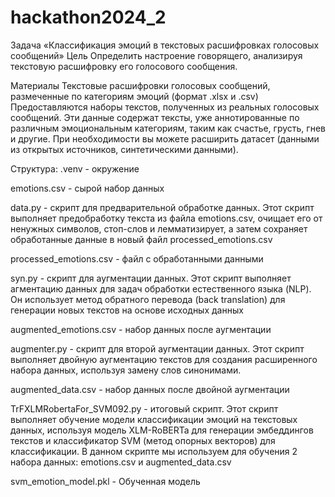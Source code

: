 # hackathon2024_2
Задача «Классификация эмоций в текстовых расшифровках голосовых сообщений»
Цель
Определить настроение говорящего, анализируя текстовую расшифровку его голосового сообщения.

Материалы
Текстовые расшифровки голосовых сообщений, размеченные по категориям эмоций (формат .xlsx и .csv)
Предоставляются наборы текстов, полученных из реальных голосовых сообщений. Эти данные содержат тексты, уже аннотированные по различным эмоциональным категориям, таким как счастье, грусть, гнев и другие. При необходимости вы можете расширить датасет (данными из открытых источников, синтетическими данными).

Структура:
\.venv - окружение

emotions.csv - сырой набор данных

data.py - скрипт для предварительной обработке данных. Этот скрипт выполняет предобработку текста из файла emotions.csv, очищает его от ненужных символов, стоп-слов и лемматизирует, а затем сохраняет обработанные данные в новый файл processed_emotions.csv

processed_emotions.csv - файл с обработанными данными

syn.py - скрипт для аугментации данных. Этот скрипт выполняет агментацию данных для задач обработки естественного языка (NLP). Он использует метод обратного перевода (back translation) для генерации новых текстов на основе исходных данных

augmented_emotions.csv - набор данных после аугментации

augmenter.py - скрипт для второй аугментации данных. Этот скрипт выполняет двойную аугментацию текстов для создания расширенного набора данных, используя замену слов синонимами.

augmented_data.csv - набор данных после двойной аугментации

TrFXLMRobertaFor_SVM092.py - итоговый скрипт. Этот скрипт выполняет обучение модели классификации эмоций на текстовых данных, используя модель XLM-RoBERTa для генерации эмбеддингов текстов и классификатор SVM (метод опорных векторов) для классификации. В данном скрипте мы используем для обучения 2 набора данных: emotions.csv и augmented_data.csv

svm_emotion_model.pkl - Обученная модель


